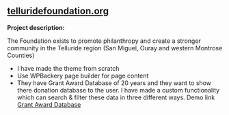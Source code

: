 ## <a href="https://telluridefoundation.org/" target="_blank">telluridefoundation.org</a>

**Project description:**

The Foundation exists to promote philanthropy and create a stronger community in the Telluride region (San Miguel, Ouray and western Montrose Counties)

* I have made the theme from scratch
* Use WPBackery page builder for page content
* They have Grant Award Database of 20 years and they want to show there donation database to the user. I have made a custom functionality which can search & filter these data in three different ways. Demo link <a href="https://telluridefoundation.org/nonprofits/grant-award-database/" target="_blank">Grant Award Database</a>
